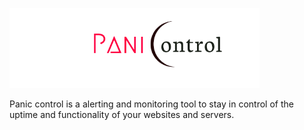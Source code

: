 ![](https://github.com/Ioanardelean/PanicControl/blob/master/Resources/logo/LogoMakr_2S2Yho.png)

Panic control is a alerting and  monitoring tool to stay in control of the uptime and functionality of your websites and servers.

